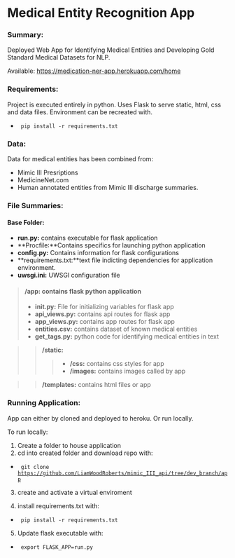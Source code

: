 # Medical Entity Recognition App

### Summary:
Deployed Web App for Identifying Medical Entities and Developing Gold Standard Medical Datasets for NLP. 

Available: https://medication-ner-app.herokuapp.com/home

### Requirements:

Project is executed entirely in python. Uses Flask to serve static, html, css and data files. Environment can be recreated with.

- <code> pip install -r requirements.txt </code>

### Data:

Data for medical entities has been combined from: 

- Mimic III Presriptions
- MedicineNet.com
- Human annotated entities from Mimic III discharge summaries.

### File Summaries:

#### Base Folder:
- **run.py:** contains executable for flask application
- **Procfile:**Contains specifics for launching python application
- **config.py:** Contains information for flask configurations
- **requirements.txt:**text file indicting dependencies for application environment.
- **uwsgi.ini:** UWSGI configuration file

> #### /app: contains flask python application
> - **__init__.py:** File for initializing variables for flask app
> - **api_views.py:** contains api routes for flask app
> - **app_views.py:** contains app routes for flask app
> - **entities.csv:** contains dataset of known medical entities
> - **get_tags.py:** python code for identifying medical entities in text

>> **/static:**
>>> - **/css:** contains css styles for app
>>> - **/images:** contains images called by app

>> **/templates:** contains html files or app

### Running Application:

App can either by cloned and deployed to heroku. Or run locally.

To run locally:
1. Create a folder to house application
2. cd into created folder and download repo with:

- <code> git clone https://github.com/LiamWoodRoberts/mimic_III_api/tree/dev_branch/app</code>

3. create and activate a virtual enviroment

4. install requirements.txt with:

- <code> pip install -r requirements.txt </code>

5. Update flask executable with:

- <code> export FLASK_APP=run.py </code>

